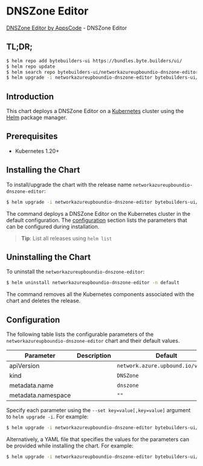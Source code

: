 # DNSZone Editor

[DNSZone Editor by AppsCode](https://byte.builders) - DNSZone Editor

## TL;DR;

```bash
$ helm repo add bytebuilders-ui https://bundles.byte.builders/ui/
$ helm repo update
$ helm search repo bytebuilders-ui/networkazureupboundio-dnszone-editor --version=v0.4.18
$ helm upgrade -i networkazureupboundio-dnszone-editor bytebuilders-ui/networkazureupboundio-dnszone-editor -n default --create-namespace --version=v0.4.18
```

## Introduction

This chart deploys a DNSZone Editor on a [Kubernetes](http://kubernetes.io) cluster using the [Helm](https://helm.sh) package manager.

## Prerequisites

- Kubernetes 1.20+

## Installing the Chart

To install/upgrade the chart with the release name `networkazureupboundio-dnszone-editor`:

```bash
$ helm upgrade -i networkazureupboundio-dnszone-editor bytebuilders-ui/networkazureupboundio-dnszone-editor -n default --create-namespace --version=v0.4.18
```

The command deploys a DNSZone Editor on the Kubernetes cluster in the default configuration. The [configuration](#configuration) section lists the parameters that can be configured during installation.

> **Tip**: List all releases using `helm list`

## Uninstalling the Chart

To uninstall the `networkazureupboundio-dnszone-editor`:

```bash
$ helm uninstall networkazureupboundio-dnszone-editor -n default
```

The command removes all the Kubernetes components associated with the chart and deletes the release.

## Configuration

The following table lists the configurable parameters of the `networkazureupboundio-dnszone-editor` chart and their default values.

|     Parameter      | Description |                    Default                    |
|--------------------|-------------|-----------------------------------------------|
| apiVersion         |             | <code>network.azure.upbound.io/v1beta1</code> |
| kind               |             | <code>DNSZone</code>                          |
| metadata.name      |             | <code>dnszone</code>                          |
| metadata.namespace |             | <code>""</code>                               |


Specify each parameter using the `--set key=value[,key=value]` argument to `helm upgrade -i`. For example:

```bash
$ helm upgrade -i networkazureupboundio-dnszone-editor bytebuilders-ui/networkazureupboundio-dnszone-editor -n default --create-namespace --version=v0.4.18 --set apiVersion=network.azure.upbound.io/v1beta1
```

Alternatively, a YAML file that specifies the values for the parameters can be provided while
installing the chart. For example:

```bash
$ helm upgrade -i networkazureupboundio-dnszone-editor bytebuilders-ui/networkazureupboundio-dnszone-editor -n default --create-namespace --version=v0.4.18 --values values.yaml
```
